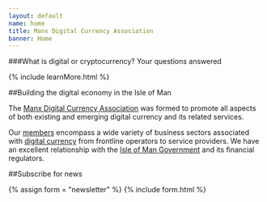 ```yaml
---
layout: default
name: home
title: Manx Digital Currency Association
banner: Home
---
```


###What is digital or cryptocurrency? Your questions answered

{% include learnMore.html %}

##Building the digital economy in the Isle of Man

The [Manx Digital Currency Association](/about-us/) was formed to promote all aspects of both existing and emerging digital currency and its related services.

Our [members](/members/) encompass a wide variety of business sectors associated with [digital currency](/digital-currency/) from frontline operators to service providers. We have an excellent relationship with the [Isle of Man Government](http://www.gov.im/) and its financial regulators.

##Subscribe for news
	
{% assign form = "newsletter" %}
{% include form.html %}
